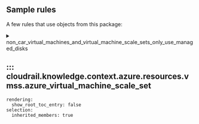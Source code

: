 ## Sample rules
A few rules that use objects from this package:

<details>
<summary>non_car_virtual_machines_and_virtual_machine_scale_sets_only_use_managed_disks</summary>

```python
--8<--
cloudrail/knowledge/rules/azure/non_context_aware/ensure_vms_and_vmss_use_managed_disks_rule.py
--8<--
```
</details>

## ::: cloudrail.knowledge.context.azure.resources.vmss.azure_virtual_machine_scale_set
    rendering:
      show_root_toc_entry: false
    selection:
      inherited_members: true
